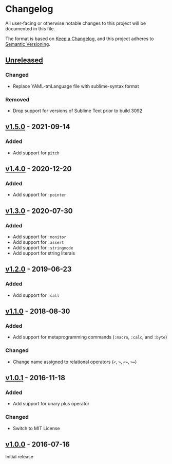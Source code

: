 # Changelog

All user-facing or otherwise notable changes to this project will be documented
in this file.

The format is based on [Keep a Changelog], and this project adheres to
[Semantic Versioning].

## [Unreleased]

### Changed

- Replace YAML-tmLanguage file with sublime-syntax format

### Removed

- Drop support for versions of Sublime Text prior to build 3092

## [v1.5.0] - 2021-09-14

### Added

- Add support for `pitch`

## [v1.4.0] - 2020-12-20

### Added

- Add support for `:pointer`

## [v1.3.0] - 2020-07-30

### Added

- Add support for `:monitor`
- Add support for `:assert`
- Add support for `:stringmode`
- Add support for string literals

## [v1.2.0] - 2019-06-23

### Added

- Add support for `:call`

## [v1.1.0] - 2018-08-30

### Added

- Add support for metaprogramming commands (`:macro`, `:calc`, and `:byte`)

### Changed

- Change name assigned to relational operators (`<`, `>`, `<=`, `>=`)

## [v1.0.1] - 2016-11-18

### Added

- Add support for unary plus operator

### Changed

- Switch to MIT License

## [v1.0.0] - 2016-07-16

Initial release

[Unreleased]: https://github.com/mattmikolay/octo-sublime/compare/v1.5.0...HEAD
[v1.5.0]: https://github.com/mattmikolay/octo-sublime/compare/v1.4.0...v1.5.0
[v1.4.0]: https://github.com/mattmikolay/octo-sublime/compare/v1.3.0...v1.4.0
[v1.3.0]: https://github.com/mattmikolay/octo-sublime/compare/v1.2.0...v1.3.0
[v1.2.0]: https://github.com/mattmikolay/octo-sublime/compare/v1.1.0...v1.2.0
[v1.1.0]: https://github.com/mattmikolay/octo-sublime/compare/v1.0.1...v1.1.0
[v1.0.1]: https://github.com/mattmikolay/octo-sublime/compare/v1.0.0...v1.0.1
[v1.0.0]: https://github.com/mattmikolay/octo-sublime/releases/tag/v1.0.0
[Keep a Changelog]: https://keepachangelog.com/en/1.0.0/
[Semantic Versioning]: https://semver.org/spec/v2.0.0.html
